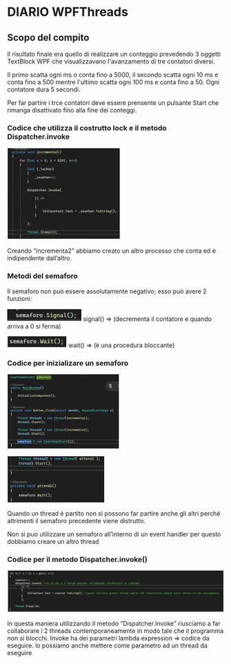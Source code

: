 # DIARIO WPFThreads

## Scopo del compito

Il risultato finale era quello di realizzare un conteggio prevedendo 3 oggetti TextBlock WPF che visualizzavano l'avanzamento di tre contatori diversi.

Il primo scatta ogni ms o conta fino a 5000, il secondo scatta ogni 10 ms e conta fino a 500 mentre l'ultimo scatta ogni 100 ms e conta fino a 50. Ogni contatore dura 5 secondi.

Per far partire i trce contatori deve essere prensente un pulsante Start che rimanga disattivato fino alla fine dei conteggi. 


### Codice che utilizza il costrutto lock e il metodo Dispatcher.invoke

![cattura](/images/Cattura1.PNG)

Creando “incrementa2” abbiamo creato un altro processo che conta ed è indipendente dall’altro.

### Metodi del semaforo

Il semaforo non può essere assolutamente negativo; esso può avere 2 funzioni: 


![cattura](/images/Cattura2.PNG)   signal() ⇒ (decrementa il contatore e quando arriva a 0 si ferma)

![cattura](/images/Cattura3.PNG)   wait() ⇒ (è una procedura bloccante)

### Codice per inizializare un semaforo

![cattura](/images/Cattura.PNG)

![cattura](/images/Cattura6.PNG)

Quando un thread è partito non si possono far partire anche gli altri perché altrimenti il semaforo precedente viene distrutto.

Non si puo utilizzare un semaforo all’interno di un event handler per questo dobbiamo creare un altro thread

### Codice per il metodo Dispatcher.invoke()

![cattura](/images/Cattura5.PNG)

In questa maniera utilizzando il metodo “Dispatcher.Invoke” riusciamo a far collaborare i 2 threads contemporaneamente in modo tale che il programma non si blocchi.
Invoke ha dei parametri lambda expression ⇒ codice da eseguire. lo possiamo anche mettere come parametro ad un thread da eseguire
